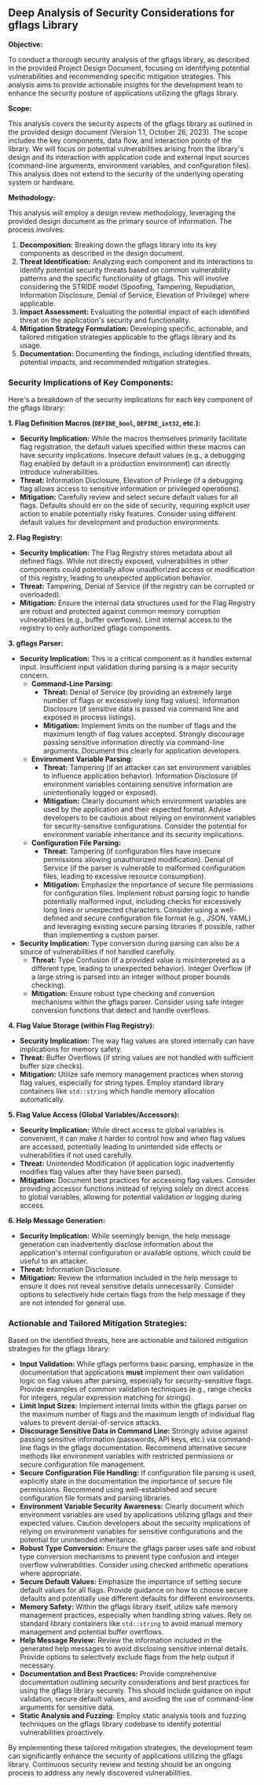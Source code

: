## Deep Analysis of Security Considerations for gflags Library

**Objective:**

To conduct a thorough security analysis of the gflags library, as described in the provided Project Design Document, focusing on identifying potential vulnerabilities and recommending specific mitigation strategies. This analysis aims to provide actionable insights for the development team to enhance the security posture of applications utilizing the gflags library.

**Scope:**

This analysis covers the security aspects of the gflags library as outlined in the provided design document (Version 1.1, October 26, 2023). The scope includes the key components, data flow, and interaction points of the library. We will focus on potential vulnerabilities arising from the library's design and its interaction with application code and external input sources (command-line arguments, environment variables, and configuration files). This analysis does not extend to the security of the underlying operating system or hardware.

**Methodology:**

This analysis will employ a design review methodology, leveraging the provided design document as the primary source of information. The process involves:

1. **Decomposition:** Breaking down the gflags library into its key components as described in the design document.
2. **Threat Identification:**  Analyzing each component and its interactions to identify potential security threats based on common vulnerability patterns and the specific functionality of gflags. This will involve considering the STRIDE model (Spoofing, Tampering, Repudiation, Information Disclosure, Denial of Service, Elevation of Privilege) where applicable.
3. **Impact Assessment:** Evaluating the potential impact of each identified threat on the application's security and functionality.
4. **Mitigation Strategy Formulation:**  Developing specific, actionable, and tailored mitigation strategies applicable to the gflags library and its usage.
5. **Documentation:**  Documenting the findings, including identified threats, potential impacts, and recommended mitigation strategies.

### Security Implications of Key Components:

Here's a breakdown of the security implications for each key component of the gflags library:

**1. Flag Definition Macros (`DEFINE_bool`, `DEFINE_int32`, etc.):**

*   **Security Implication:**  While the macros themselves primarily facilitate flag registration, the default values specified within these macros can have security implications. Insecure default values (e.g., a debugging flag enabled by default in a production environment) can directly introduce vulnerabilities.
*   **Threat:** Information Disclosure, Elevation of Privilege (if a debugging flag allows access to sensitive information or privileged operations).
*   **Mitigation:**  Carefully review and select secure default values for all flags. Defaults should err on the side of security, requiring explicit user action to enable potentially risky features. Consider using different default values for development and production environments.

**2. Flag Registry:**

*   **Security Implication:** The Flag Registry stores metadata about all defined flags. While not directly exposed, vulnerabilities in other components could potentially allow unauthorized access or modification of this registry, leading to unexpected application behavior.
*   **Threat:** Tampering, Denial of Service (if the registry can be corrupted or overloaded).
*   **Mitigation:**  Ensure the internal data structures used for the Flag Registry are robust and protected against common memory corruption vulnerabilities (e.g., buffer overflows). Limit internal access to the registry to only authorized gflags components.

**3. gflags Parser:**

*   **Security Implication:** This is a critical component as it handles external input. Insufficient input validation during parsing is a major security concern.
    *   **Command-Line Parsing:**
        *   **Threat:** Denial of Service (by providing an extremely large number of flags or excessively long flag values). Information Disclosure (if sensitive data is passed via command line and exposed in process listings).
        *   **Mitigation:** Implement limits on the number of flags and the maximum length of flag values accepted. Strongly discourage passing sensitive information directly via command-line arguments. Document this clearly for application developers.
    *   **Environment Variable Parsing:**
        *   **Threat:** Tampering (if an attacker can set environment variables to influence application behavior). Information Disclosure (if environment variables containing sensitive information are unintentionally logged or exposed).
        *   **Mitigation:** Clearly document which environment variables are used by the application and their expected format. Advise developers to be cautious about relying on environment variables for security-sensitive configurations. Consider the potential for environment variable inheritance and its security implications.
    *   **Configuration File Parsing:**
        *   **Threat:** Tampering (if configuration files have insecure permissions allowing unauthorized modification). Denial of Service (if the parser is vulnerable to malformed configuration files, leading to excessive resource consumption).
        *   **Mitigation:**  Emphasize the importance of secure file permissions for configuration files. Implement robust parsing logic to handle potentially malformed input, including checks for excessively long lines or unexpected characters. Consider using a well-defined and secure configuration file format (e.g., JSON, YAML) and leveraging existing secure parsing libraries if possible, rather than implementing a custom parser.
*   **Security Implication:** Type conversion during parsing can also be a source of vulnerabilities if not handled carefully.
    *   **Threat:** Type Confusion (if a provided value is misinterpreted as a different type, leading to unexpected behavior). Integer Overflow (if a large string is parsed into an integer without proper bounds checking).
    *   **Mitigation:**  Ensure robust type checking and conversion mechanisms within the gflags parser. Consider using safe integer conversion functions that detect and handle overflows.

**4. Flag Value Storage (within Flag Registry):**

*   **Security Implication:** The way flag values are stored internally can have implications for memory safety.
*   **Threat:** Buffer Overflows (if string values are not handled with sufficient buffer size checks).
*   **Mitigation:**  Utilize safe memory management practices when storing flag values, especially for string types. Employ standard library containers like `std::string` which handle memory allocation automatically.

**5. Flag Value Access (Global Variables/Accessors):**

*   **Security Implication:**  While direct access to global variables is convenient, it can make it harder to control how and when flag values are accessed, potentially leading to unintended side effects or vulnerabilities if not used carefully.
*   **Threat:**  Unintended Modification (if application logic inadvertently modifies flag values after they have been parsed).
*   **Mitigation:**  Document best practices for accessing flag values. Consider providing accessor functions instead of relying solely on direct access to global variables, allowing for potential validation or logging during access.

**6. Help Message Generation:**

*   **Security Implication:**  While seemingly benign, the help message generation can inadvertently disclose information about the application's internal configuration or available options, which could be useful to an attacker.
*   **Threat:** Information Disclosure.
*   **Mitigation:**  Review the information included in the help message to ensure it does not reveal sensitive details unnecessarily. Consider options to selectively hide certain flags from the help message if they are not intended for general use.

### Actionable and Tailored Mitigation Strategies:

Based on the identified threats, here are actionable and tailored mitigation strategies for the gflags library:

*   **Input Validation:**  While gflags performs basic parsing, emphasize in the documentation that applications **must** implement their own validation logic on flag values after parsing, especially for security-sensitive flags. Provide examples of common validation techniques (e.g., range checks for integers, regular expression matching for strings).
*   **Limit Input Sizes:** Implement internal limits within the gflags parser on the maximum number of flags and the maximum length of individual flag values to prevent denial-of-service attacks.
*   **Discourage Sensitive Data in Command Line:**  Strongly advise against passing sensitive information (passwords, API keys, etc.) via command-line flags in the gflags documentation. Recommend alternative secure methods like environment variables with restricted permissions or secure configuration file management.
*   **Secure Configuration File Handling:**  If configuration file parsing is used, explicitly state in the documentation the importance of secure file permissions. Recommend using well-established and secure configuration file formats and parsing libraries.
*   **Environment Variable Security Awareness:**  Clearly document which environment variables are used by applications utilizing gflags and their expected values. Caution developers about the security implications of relying on environment variables for sensitive configurations and the potential for unintended inheritance.
*   **Robust Type Conversion:**  Ensure the gflags parser uses safe and robust type conversion mechanisms to prevent type confusion and integer overflow vulnerabilities. Consider using checked arithmetic operations where appropriate.
*   **Secure Default Values:**  Emphasize the importance of setting secure default values for all flags. Provide guidance on how to choose secure defaults and potentially use different defaults for different environments.
*   **Memory Safety:**  Within the gflags library itself, utilize safe memory management practices, especially when handling string values. Rely on standard library containers like `std::string` to avoid manual memory management and potential buffer overflows.
*   **Help Message Review:**  Review the information included in the generated help messages to avoid disclosing sensitive internal details. Provide options to selectively exclude flags from the help output if necessary.
*   **Documentation and Best Practices:**  Provide comprehensive documentation outlining security considerations and best practices for using the gflags library securely. This should include guidance on input validation, secure default values, and avoiding the use of command-line arguments for sensitive data.
*   **Static Analysis and Fuzzing:**  Employ static analysis tools and fuzzing techniques on the gflags library codebase to identify potential vulnerabilities proactively.

By implementing these tailored mitigation strategies, the development team can significantly enhance the security of applications utilizing the gflags library. Continuous security review and testing should be an ongoing process to address any newly discovered vulnerabilities.